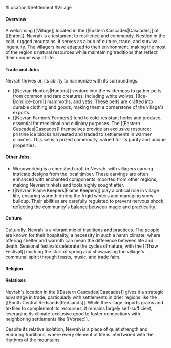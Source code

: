 #Location #Settlement #Village

#### Overview

A welcoming [[Village]] located in the [[Eastern Cascades|Cascades]] of [[Enron]], Nevrah is a testament to resilience and community. Nestled in the cold, rugged mountains, it serves as a hub of culture, trade, and survival ingenuity. The villagers have adapted to their environment, making the most of the region's natural resources while maintaining traditions that reflect their unique way of life.

#### Trade and Jobs

Nevrah thrives on its ability to harmonize with its surroundings.

- [[Nevran Hunters|Hunters]] venture into the wilderness to gather pelts from common and rare creatures, including white wolves, [[Ice-Born|ice-born]] mammoths, and yetis. These pelts are crafted into durable clothing and goods, making them a cornerstone of the village's exports. 
- [[Nevran Farmers|Farmers]] tend to cold-resistant herbs and produce, essential for medicinal and culinary purposes. The [[Eastern Cascades|Cascades]] themselves provide an exclusive resource: pristine ice blocks harvested and traded to settlements in warmer climates. This ice is a prized commodity, valued for its purity and unique properties.

#### Other Jobs

- Woodworking is a cherished craft in Nevrah, with villagers carving intricate designs from the local timber. These carvings are often enhanced with enchanted components imported from other regions, making Nevran trinkets and tools highly sought after.
- [[Nevran Flame Keepers|Flame Keepers]] play a critical role in village life, ensuring warmth during the frigid winters and managing snow buildup. Their abilities are carefully regulated to prevent nervous shock, reflecting the community's balance between magic and practicality.

#### Culture

Culturally, Nevrah is a vibrant mix of traditions and practices. The people are known for their hospitality, a necessity in such a harsh climate, where offering shelter and warmth can mean the difference between life and death. Seasonal festivals celebrate the cycles of nature, with the [[Thaw Festival]] marking the start of spring and showcasing the village's communal spirit through feasts, music, and trade fairs.

#### Religion


#### Relations

Nevrah's location in the [[Eastern Cascades|Cascades]] gives it a strategic advantage in trade, particularly with settlements in drier regions like the [[South Central Redsands|Redsands]]. While the village imports grains and textiles to complement its resources, it remains largely self-sufficient, leveraging its climate-exclusive good to foster connections with neighboring settlements like [[Vorsec]].

Despite its relative isolation, Nevrah is a place of quiet strength and enduring traditions, where every element of life is intertwined with the rhythms of the mountains.
